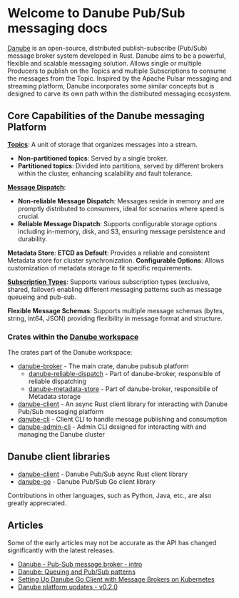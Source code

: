 # Welcome to Danube Pub/Sub messaging docs

[Danube](https://github.com/danrusei/danube) is an open-source, distributed publish-subscribe (Pub/Sub) message broker system developed in Rust.
Danube aims to be a powerful, flexible and scalable messaging solution. Allows single or multiple Producers to publish on the Topics and multiple Subscriptions to consume the messages from the Topic.
Inspired by the Apache Pulsar messaging and streaming platform, Danube incorporates some similar concepts but is designed to carve its own path within the distributed messaging ecosystem.

## Core Capabilities of the Danube messaging Platform

[**Topics**](architecture/topics.md): A unit of storage that organizes messages into a stream.

* **Non-partitioned topics**: Served by a single broker.
* **Partitioned topics**: Divided into partitions, served by different brokers within the cluster, enhancing scalability and fault tolerance.

[**Message Dispatch**](architecture/dispatch_strategy.md):

* **Non-reliable Message Dispatch**: Messages reside in memory and are promptly distributed to consumers, ideal for scenarios where speed is crucial.
* **Reliable Message Dispatch**: Supports configurable storage options including in-memory, disk, and S3, ensuring message persistence and durability.

**Metadata Store**:
**ETCD as Default**: Provides a reliable and consistent Metadata store for cluster synchronization.
**Configurable Options**: Allows customization of metadata storage to fit specific requirements.

[**Subscription Types**](architecture/subscriptions.md):
Supports various subscription types (exclusive, shared, failover) enabling different messaging patterns such as message queueing and pub-sub.

**Flexible Message Schemas**:
Supports multiple message schemas (bytes, string, int64, JSON) providing flexibility in message format and structure.

### Crates within the [Danube workspace](https://github.com/danrusei/danube)

The crates part of the Danube workspace:

* [danube-broker](https://github.com/danrusei/danube/tree/main/danube-broker) - The main crate, danube pubsub platform
  * [danube-reliable-dispatch](https://github.com/danrusei/danube/tree/main/danube-reliable-dispatch/src) - Part of danube-broker, responsible of reliable dispatching
  * [danube-metadata-store](https://github.com/danrusei/danube/tree/main/danube-metadata-store/src) - Part of danube-broker, responsibile of Metadata storage
* [danube-client](https://github.com/danrusei/danube/tree/main/danube-client) - An async Rust client library for interacting with Danube Pub/Sub messaging platform
* [danube-cli](https://github.com/danrusei/danube/tree/main/danube-cli) - Client CLI to handle message publishing and consumption
* [danube-admin-cli](https://github.com/danrusei/danube/tree/main/danube-admin-cli) - Admin CLI designed for interacting with and managing the Danube cluster

## Danube client libraries

* [danube-client](https://crates.io/crates/danube-client) - Danube Pub/Sub async Rust client library
* [danube-go](https://pkg.go.dev/github.com/danrusei/danube-go) - Danube Pub/Sub Go client library

Contributions in other languages, such as Python, Java, etc., are also greatly appreciated.

## Articles

Some of the early articles may not be accurate as the API has changed significantly with the latest releases.

* [Danube - Pub-Sub message broker - intro](https://dev-state.com/posts/danube_intro/)
* [Danube: Queuing and Pub/Sub patterns](https://dev-state.com/posts/danube_pubsub/)
* [Setting Up Danube Go Client with Message Brokers on Kubernetes](https://dev-state.com/posts/danube_demo/)
* [Danube platform updates - v0.2.0](https://dev-state.com/posts/danube_update_020/)
